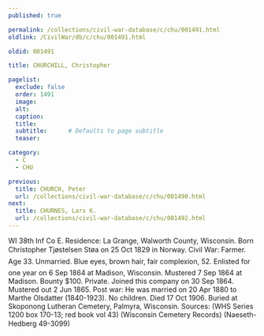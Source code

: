 ```yaml
---
published: true

permalink: /collections/civil-war-database/c/chu/001491.html
oldlink: /CivilWar/db/c/chu/001491.html

oldid: 001491

title: CHURCHILL, Christopher

pagelist:
  exclude: false
  order: 1491
  image: 
  alt:
  caption:
  title:
  subtitle:      # Defaults to page subtitle
  teaser:

category: 
  - C 
  - CHU

previous:
  title: CHURCH, Peter
  url: /collections/civil-war-database/c/chu/001490.html  
next:
  title: CHURNES, Lars K.
  url: /collections/civil-war-database/c/chu/001492.html   
---
```

WI 38th Inf Co E. Residence: La Grange, Walworth County, Wisconsin. Born &#147;Christopher Tj&oslash;stelsen St&oslash;a&#148; on 25 Oct 1829 in Norway. Civil War: Farmer. Age 33. Unmarried. Blue eyes, brown hair, fair complexion, 5&#146;2&#148;. Enlisted for one year on 6 Sep 1864 at Madison, Wisconsin. Mustered 7 Sep 1864 at Madison. Bounty $100. Private. Joined this company on 30 Sep 1864. Mustered out 2 Jun 1865. Post war: He was married on 20 Apr 1880 to Marthe Olsdatter (1840-1923). No children. Died 17 Oct 1906. Buried at Skoponong Lutheran Cemetery, Palmyra, Wisconsin. Sources: (WHS Series 1200 box 170-13; red book vol 43) (Wisconsin Cemetery Records) (Naeseth-Hedberg &#146;49-3099)